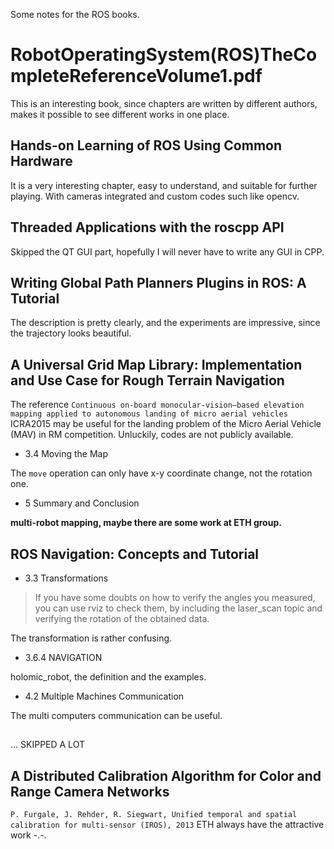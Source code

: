 Some notes for the ROS books.

# RobotOperatingSystem(ROS)TheCompleteReferenceVolume1.pdf

This is an interesting book, since chapters are written by different authors, makes it possible to see different works in one place.

## Hands-on Learning of ROS Using Common Hardware

It is a very interesting chapter, easy to understand, and suitable for further playing. With cameras integrated and custom codes such like opencv.

## Threaded Applications with the roscpp API

Skipped the QT GUI part, hopefully I will never have to write any GUI in CPP.

## Writing Global Path Planners Plugins in ROS: A Tutorial

The description is pretty clearly, and the experiments are impressive, since the trajectory looks beautiful.

## A Universal Grid Map Library: Implementation and Use Case for Rough Terrain Navigation

The reference `Continuous on-board monocular-vision–based elevation mapping applied to autonomous landing of micro aerial vehicles` ICRA2015 may be useful for the landing problem of the Micro Aerial Vehicle (MAV) in RM competition. Unluckily, codes are not publicly available.

* 3.4 Moving the Map

The `move` operation can only have x-y coordinate change, not the rotation one.

* 5 Summary and Conclusion

**multi-robot mapping, maybe there are some work at ETH group.**

## ROS Navigation: Concepts and Tutorial

* 3.3 Transformations

> If you have some doubts on how to verify the angles you measured, you can use
rviz to check them, by including the laser_scan topic and verifying the rotation of the obtained data.

The transformation is rather confusing.

* 3.6.4 NAVIGATION

holomic_robot, the definition and the examples.

* 4.2 Multiple Machines Communication

The multi computers communication can be useful.


##

... SKIPPED A LOT

## A Distributed Calibration Algorithm for Color and Range Camera Networks

`P. Furgale, J. Rehder, R. Siegwart, Unified temporal and spatial calibration for multi-sensor (IROS), 2013` ETH always have the attractive work -.-.